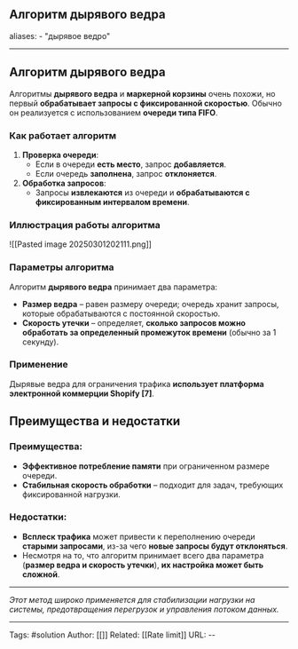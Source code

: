 ## Алгоритм дырявого ведра
aliases: 
	- "дырявое ведро"

---

## Алгоритм дырявого ведра

Алгоритмы **дырявого ведра** и **маркерной корзины** очень похожи, но первый **обрабатывает запросы с фиксированной скоростью**. Обычно он реализуется с использованием **очереди типа FIFO**.

### Как работает алгоритм
1. **Проверка очереди**:
    - Если в очереди **есть место**, запрос **добавляется**.
    - Если очередь **заполнена**, запрос **отклоняется**.
2. **Обработка запросов**:
    - Запросы **извлекаются** из очереди и **обрабатываются с фиксированным интервалом времени**.
### Иллюстрация работы алгоритма
![[Pasted image 20250301202111.png]]

### Параметры алгоритма

Алгоритм **дырявого ведра** принимает два параметра:
- **Размер ведра** – равен размеру очереди; очередь хранит запросы, которые обрабатываются с постоянной скоростью.
- **Скорость утечки** – определяет, **сколько запросов можно обработать за определенный промежуток времени** (обычно за 1 секунду).

### Применение
Дырявые ведра для ограничения трафика **использует платформа электронной коммерции Shopify [7]**.

## Преимущества и недостатки
### Преимущества:

- **Эффективное потребление памяти** при ограниченном размере очереди.
- **Стабильная скорость обработки** – подходит для задач, требующих фиксированной нагрузки.

### Недостатки:

- **Всплеск трафика** может привести к переполнению очереди **старыми запросами**, из-за чего **новые запросы будут отклоняться**.
- Несмотря на то, что алгоритм принимает всего два параметра (**размер ведра и скорость утечки**), **их настройка может быть сложной**.

---

_Этот метод широко применяется для стабилизации нагрузки на системы, предотвращения перегрузок и управления потоком данных._

---
Tags: #solution
Author: [[]]
Related: [[Rate limit]]
URL: -- 